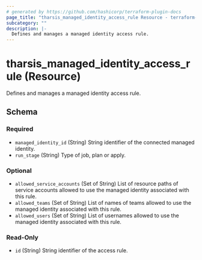 ```yaml
---
# generated by https://github.com/hashicorp/terraform-plugin-docs
page_title: "tharsis_managed_identity_access_rule Resource - terraform-provider-tharsis"
subcategory: ""
description: |-
  Defines and manages a managed identity access rule.
---
```


# tharsis_managed_identity_access_rule (Resource)

Defines and manages a managed identity access rule.



<!-- schema generated by tfplugindocs -->
## Schema

### Required

- `managed_identity_id` (String) String identifier of the connected managed identity.
- `run_stage` (String) Type of job, plan or apply.

### Optional

- `allowed_service_accounts` (Set of String) List of resource paths of service accounts allowed to use the managed identity associated with this rule.
- `allowed_teams` (Set of String) List of names of teams allowed to use the managed identity associated with this rule.
- `allowed_users` (Set of String) List of usernames allowed to use the managed identity associated with this rule.

### Read-Only

- `id` (String) String identifier of the access rule.


